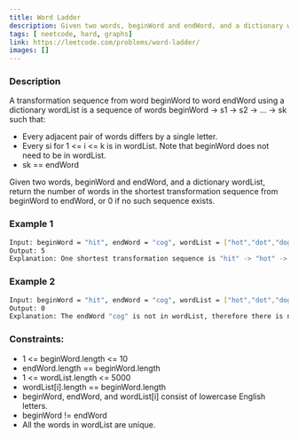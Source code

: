 ```yaml
---
title: Word Ladder
description: Given two words, beginWord and endWord, and a dictionary wordList, return the number of words in the shortest transformation sequence from beginWord to endWord, or 0 if no such sequence exists.
tags: [ neetcode, hard, graphs]
link: https://leetcode.com/problems/word-ladder/
images: []
---
```


### Description

A transformation sequence from word beginWord to word endWord using a dictionary wordList is a sequence of words beginWord -> s1 -> s2 -> ... -> sk such that:

- Every adjacent pair of words differs by a single letter.
- Every si for 1 <= i <= k is in wordList. Note that beginWord does not need to be in wordList.
- sk == endWord


Given two words, beginWord and endWord, and a dictionary wordList, return the number of words in the shortest transformation sequence from beginWord to endWord, or 0 if no such sequence exists.

 

### Example 1

```bash
Input: beginWord = "hit", endWord = "cog", wordList = ["hot","dot","dog","lot","log","cog"]
Output: 5
Explanation: One shortest transformation sequence is "hit" -> "hot" -> "dot" -> "dog" -> cog", which is 5 words long.
```

### Example 2

```bash
Input: beginWord = "hit", endWord = "cog", wordList = ["hot","dot","dog","lot","log"]
Output: 0
Explanation: The endWord "cog" is not in wordList, therefore there is no valid transformation sequence.
```

### Constraints:

- 1 <= beginWord.length <= 10
- endWord.length == beginWord.length
- 1 <= wordList.length <= 5000
- wordList[i].length == beginWord.length
- beginWord, endWord, and wordList[i] consist of lowercase English letters.
- beginWord != endWord
- All the words in wordList are unique.